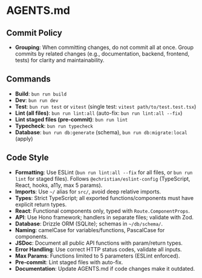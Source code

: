# AGENTS.md

## Commit Policy

- **Grouping**: When committing changes, do not commit all at once. Group commits by related changes (e.g., documentation, backend, frontend, tests) for clarity and maintainability.

## Commands

- **Build**: `bun run build`
- **Dev**: `bun run dev`
- **Test**: `bun run test` or `vitest` (single test: `vitest path/to/test.test.tsx`)
- **Lint (all files)**: `bun run lint:all` (auto-fix: `bun run lint:all --fix`)
- **Lint staged files (pre-commit)**: `bun run lint`
- **Typecheck**: `bun run typecheck`
- **Database**: `bun run db:generate` (schema), `bun run db:migrate:local` (apply)

## Code Style

- **Formatting**: Use ESLint (`bun run lint:all --fix` for all files, or `bun run lint` for staged files). Follows `@echristian/eslint-config` (TypeScript, React, hooks, a11y, max 5 params).
- **Imports**: Use `~/` alias for `src/`, avoid deep relative imports.
- **Types**: Strict TypeScript; all exported functions/components must have explicit return types.
- **React**: Functional components only, typed with `Route.ComponentProps`.
- **API**: Use Hono framework; handlers in separate files; validate with Zod.
- **Database**: Drizzle ORM (SQLite); schemas in `~/db/schema/`.
- **Naming**: camelCase for variables/functions, PascalCase for components.
- **JSDoc**: Document all public API functions with param/return types.
- **Error Handling**: Use correct HTTP status codes, validate all inputs.
- **Max Params**: Functions limited to 5 parameters (ESLint enforced).
- **Pre-commit**: Lint staged files with auto-fix.
- **Documentation**: Update AGENTS.md if code changes make it outdated.
